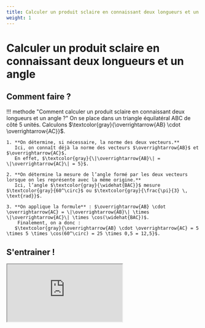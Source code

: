 ```yaml
---
title: Calculer un produit sclaire en connaissant deux longueurs et un angle
weight: 1
---
```


# Calculer un produit sclaire en connaissant deux longueurs et un angle

## Comment faire ?

!!! methode "Comment calculer un produit sclaire en connaissant deux longueurs et un angle ?"
    On se place dans un triangle équilatéral ABC de côté 5 unités. Calculons $\textcolor{gray}{\overrightarrow{AB} \cdot \overrightarrow{AC}}$.

    1. **On détermine, si nécessaire, la norme des deux vecteurs.**  
       Ici, on connaît déjà la norme des vecteurs $\overrightarrow{AB}$ et $\overrightarrow{AC}$.  
       En effet, $\textcolor{gray}{\|\overrightarrow{AB}\| = \|\overrightarrow{AC}\| = 5}$.

    2. **On détermine la mesure de l’angle formé par les deux vecteurs lorsque on les représente avec la même origine.**  
       Ici, l’angle $\textcolor{gray}{\widehat{BAC}}$ mesure $\textcolor{gray}{60^\circ}$ ou $\textcolor{gray}{\frac{\pi}{3} \, \text{rad}}$.

    3. **On applique la formule** : $\overrightarrow{AB} \cdot \overrightarrow{AC} = \|\overrightarrow{AB}\| \times \|\overrightarrow{AC}\| \times \cos(\widehat{BAC})$.  
        Finalement, on a donc :  
       $\textcolor{gray}{\overrightarrow{AB} \cdot \overrightarrow{AC} = 5 \times 5 \times \cos(60^\circ) = 25 \times 0,5 = 12,5}$.

## S'entrainer !

<iframe src="https://coopmaths.fr/alea/?EEEE2e0a2949181927e916220f22272e26ee2b0a1bcd14572b1614bb272e13350f1c272e132b2e3627c127cb277b27c817e81336133512d20f2d29592a7617f8263127022a762c942e03111d2cd827662959112026ee2a7229572780263b27b8111127c8111b2baf2ada2cf827c911222b04263328890065" class="exerciseur" allowfullscreen></iframe>